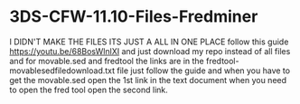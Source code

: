 # 3DS-CFW-11.10-Files-Fredminer
I DIDN'T MAKE THE FILES ITS JUST A ALL IN ONE PLACE 
follow this guide https://youtu.be/68BosWlnlXI and just download my repo instead of all files and for movable.sed and fredtool the links are in the fredtool-movablesedfiledownload.txt file just follow the guide and when you have to get the movable.sed open the 1st link in the text document when you need to open the fred tool open the second link.
